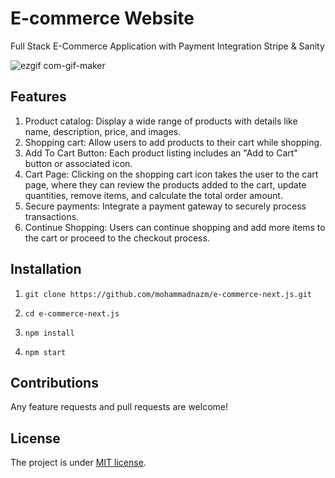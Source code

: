 # E-commerce Website

Full Stack E-Commerce Application with Payment Integration Stripe & Sanity

![ezgif com-gif-maker](https://github.com/mohammadnazm/e-commerce-next.js/assets/63538356/8e471200-2a42-4716-be92-d71cb48f05d1)

## Features
1. Product catalog: Display a wide range of products with details like name, description, price, and images.
2. Shopping cart: Allow users to add products to their cart while shopping.
3. Add To Cart Button: Each product listing includes an "Add to Cart" button or associated icon.  
4. Cart Page: Clicking on the shopping cart icon takes the user to the cart page, where they can review the products added to the cart, update quantities, remove items, and calculate the total order amount.
5. Secure payments: Integrate a payment gateway to securely process transactions.
6. Continue Shopping: Users can continue shopping and add more items to the cart or proceed to the checkout process.

## Installation

1. `git clone https://github.com/mohammadnazm/e-commerce-next.js.git`

2. `cd e-commerce-next.js`

3. `npm install`

4. `npm start`

## Contributions

Any feature requests and pull requests are welcome!

## License

The project is under [MIT license](https://choosealicense.com/licenses/mit/).
